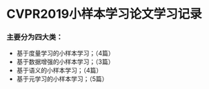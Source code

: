 # CVPR2019小样本学习论文学习记录
### 主要分为四大类：
- 基于度量学习的小样本学习；（4篇）
- 基于数据增强的小样本学习；（3篇）
- 基于语义的小样本学习；（4篇）
- 基于元学习的小样本学习；（5篇）
